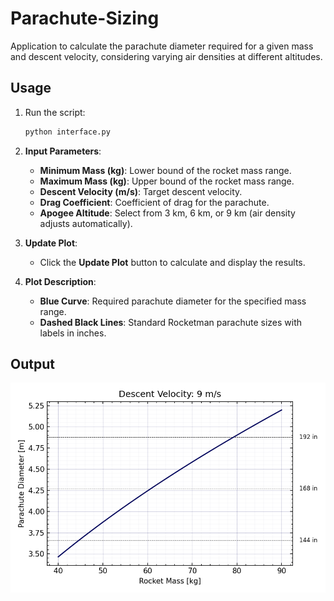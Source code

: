 # Parachute-Sizing

Application to calculate the parachute diameter required for a given mass and descent velocity, considering varying air densities at different altitudes. 

## Usage

1. Run the script:
   ```bash
   python interface.py
   ```

2. **Input Parameters**:
   - **Minimum Mass (kg)**: Lower bound of the rocket mass range.
   - **Maximum Mass (kg)**: Upper bound of the rocket mass range.
   - **Descent Velocity (m/s)**: Target descent velocity.
   - **Drag Coefficient**: Coefficient of drag for the parachute.
   - **Apogee Altitude**: Select from 3 km, 6 km, or 9 km (air density adjusts automatically).

3. **Update Plot**:
   - Click the **Update Plot** button to calculate and display the results.

4. **Plot Description**:
   - **Blue Curve**: Required parachute diameter for the specified mass range.
   - **Dashed Black Lines**: Standard Rocketman parachute sizes with labels in inches.

## Output

![Example Sizing](example_sizing.png)
